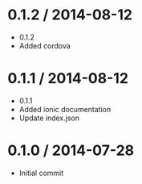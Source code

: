 
0.1.2 / 2014-08-12 
==================

 * 0.1.2
 * Added cordova

0.1.1 / 2014-08-12 
==================

 * 0.1.1
 * Added ionic documentation
 * Update index.json

0.1.0 / 2014-07-28
==================

  * Initial commit
